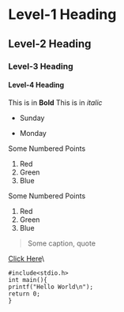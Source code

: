 # Level-1 Heading
## Level-2 Heading
### Level-3 Heading
#### Level-4 Heading
This is in **Bold**
This is in *italic*

* Sunday

* Monday

Some Numbered Points
1. Red
2. Green
3. Blue

Some Numbered Points
1. Red
2. Green
3. Blue

> Some caption, quote

[Click Here](https://gitam.edu)\
```
#include<stdio.h>
int main(){
printf("Hello World\n");
return 0;
}
```

